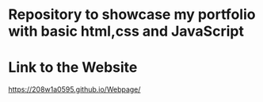 # Repository to showcase my portfolio with basic html,css and JavaScript
# Link to the Website
https://208w1a0595.github.io/Webpage/

